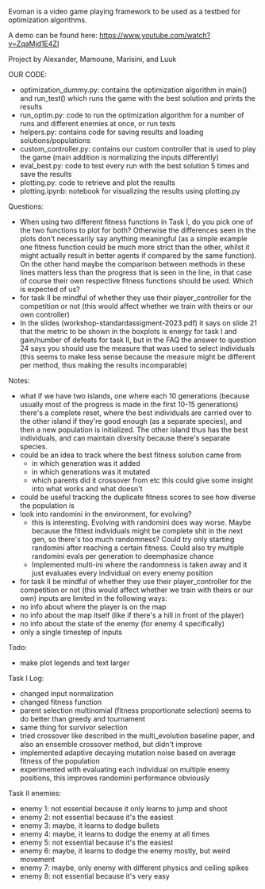 Evoman is a video game playing framework to be used as a testbed for optimization algorithms.

A demo can be found here:  https://www.youtube.com/watch?v=ZqaMjd1E4ZI

Project by Alexander, Mamoune, Marisini, and Luuk

OUR CODE:
- optimization_dummy.py: contains the optimization algorithm in main() and run_test() which runs the game with the best solution and prints the results
- run_optim.py: code to run the optimization algorithm for a number of runs and different enemies at once, or run tests
- helpers.py: contains code for saving results and loading solutions/populations
- custom_controller.py: contains our custom controller that is used to play the game (main addition is normalizing the inputs differently)
- eval_best.py: code to test every run with the best solution 5 times and save the results
- plotting.py: code to retrieve and plot the results
- plotting.ipynb: notebook for visualizing the results using plotting.py

Questions:
- When using two different fitness functions in Task I, do you pick one of the two functions to plot for both? Otherwise the differences seen in the plots don't necessarily say anything meaningful (as a simple example one fitness function could be much more strict than the other, whilst it might actually result in better agents if compared by the same function). On the other hand maybe the comparison between methods in these lines matters less than the progress that is seen in the line, in that case of course their own respective fitness functions should be used. Which is expected of us?
- for task II be mindful of whether they use their player_controller for the competition or not (this would affect whether we train with theirs or our own controller)
- In the slides (workshop-standardassigment-2023.pdf) it says on slide 21 that the metric to be shown in the boxplots is energy for task I and gain/number of defeats for task II, but in the FAQ the answer to question 24 says you should use the measure that was used to select individuals (this seems to make less sense because the measure might be different per method, thus making the results incomparable)

Notes:
- what if we have two islands, one where each 10 generations (because usually most of the progress is made in the first 10-15 generations) there's a complete reset,
    where the best individuals are carried over to the other island if they're good enough (as a separate species), and then a new population is initialized.
    The other island thus has the best individuals, and can maintain diversity because there's separate species.
- could be an idea to track where the best fitness solution came from
    - in which generation was it added
    - in which generations was it mutated
    - which parents did it crossover from etc
    this could give some insight into what works and what doesn't
- could be useful tracking the duplicate fitness scores to see how diverse the population is
- look into randomini in the environment, for evolving?
    - this is interesting. Evolving with randomini does way worse. Maybe because the fittest individuals might be complete shit in the next gen, so there's too much
    randomness? Could try only starting randomini after reaching a certain fitness. Could also try multiple randomini evals per generation to deemphasize chance
    - Implemented multi-ini where the randomness is taken away and it just evaluates every individual on every enemy position
- for task II be mindful of whether they use their player_controller for the competition or not (this would affect whether we train with theirs or our own)
inputs are limited in the following ways:
- no info about where the player is on the map
- no info about the map itself (like if there's a hill in front of the player)
- no info about the state of the enemy (for enemy 4 specifically)
- only a single timestep of inputs

Todo:
- make plot legends and text larger

Task I Log:
- changed input normalization
- changed fitness function
- parent selection multinomial (fitness proportionate selection) seems to do better than greedy and tournament
- same thing for survivor selection
- tried crossover like described in the multi_evolution baseline paper, and also an ensemble crossover method, but didn't improve
- implemented adaptive decaying mutation noise based on average fitness of the population
- experimented with evaluating each individual on multiple enemy positions, this improves randomini performance obviously

Task II enemies:
- enemy 1: not essential because it only learns to jump and shoot
- enemy 2: not essential because it's the easiest
- enemy 3: maybe, it learns to dodge bullets
- enemy 4: maybe, it learns to dodge the enemy at all times
- enemy 5: not essential because it's the easiest
- enemy 6: maybe, it learns to dodge the enemy mostly, but weird movement
- enemy 7: maybe, only enemy with different physics and ceiling spikes
- enemy 8: not essential because it's very easy

